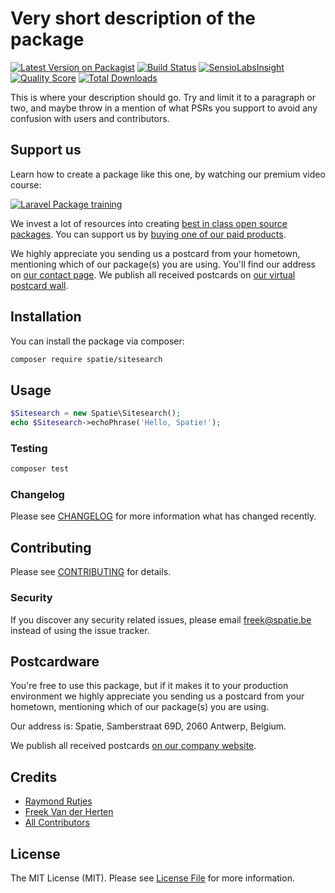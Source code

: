 # Very short description of the package

[![Latest Version on Packagist](https://img.shields.io/packagist/v/spatie/sitesearch.svg?style=flat-square)](https://packagist.org/packages/spatie/sitesearch)
[![Build Status](https://img.shields.io/travis/spatie/sitesearch/master.svg?style=flat-square)](https://travis-ci.org/spatie/sitesearch)
[![SensioLabsInsight](https://img.shields.io/sensiolabs/i/xxxxxxxxx.svg?style=flat-square)](https://insight.sensiolabs.com/projects/xxxxxxxxx)
[![Quality Score](https://img.shields.io/scrutinizer/g/spatie/sitesearch.svg?style=flat-square)](https://scrutinizer-ci.com/g/spatie/sitesearch)
[![Total Downloads](https://img.shields.io/packagist/dt/spatie/sitesearch.svg?style=flat-square)](https://packagist.org/packages/spatie/sitesearch)


This is where your description should go. Try and limit it to a paragraph or two, and maybe throw in a mention of what PSRs you support to avoid any confusion with users and contributors.

## Support us

Learn how to create a package like this one, by watching our premium video course:

[![Laravel Package training](https://spatie.be/github/package-training.jpg)](https://laravelpackage.training)

We invest a lot of resources into creating [best in class open source packages](https://spatie.be/open-source). You can support us by [buying one of our paid products](https://spatie.be/open-source/support-us).

We highly appreciate you sending us a postcard from your hometown, mentioning which of our package(s) you are using. You'll find our address on [our contact page](https://spatie.be/about-us). We publish all received postcards on [our virtual postcard wall](https://spatie.be/open-source/postcards).

## Installation

You can install the package via composer:

```bash
composer require spatie/sitesearch
```

## Usage

``` php
$Sitesearch = new Spatie\Sitesearch();
echo $Sitesearch->echoPhrase('Hello, Spatie!');
```

### Testing

``` bash
composer test
```

### Changelog

Please see [CHANGELOG](CHANGELOG.md) for more information what has changed recently.

## Contributing

Please see [CONTRIBUTING](CONTRIBUTING.md) for details.

### Security

If you discover any security related issues, please email freek@spatie.be instead of using the issue tracker.

## Postcardware

You're free to use this package, but if it makes it to your production environment we highly appreciate you sending us a postcard from your hometown, mentioning which of our package(s) you are using.

Our address is: Spatie, Samberstraat 69D, 2060 Antwerp, Belgium.

We publish all received postcards [on our company website](https://spatie.be/en/opensource/postcards).

## Credits

- [Raymond Rutjes](https://github.com/rayrutjes)
- [Freek Van der Herten](https://github.com/freekmurze)
- [All Contributors](../../contributors)

## License

The MIT License (MIT). Please see [License File](LICENSE.md) for more information.
